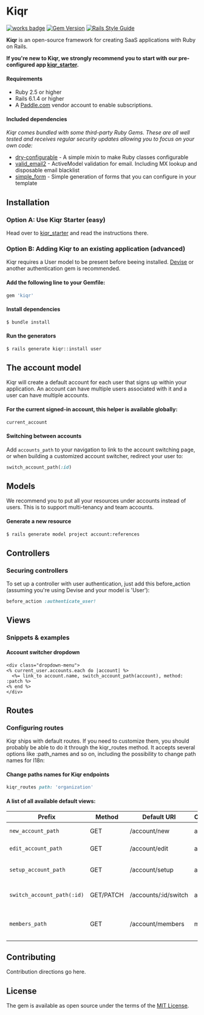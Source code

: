 
Kiqr
==============

[![works badge](https://cdn.jsdelivr.net/gh/nikku/works-on-my-machine@v0.2.0/badge.svg)](https://github.com/nikku/works-on-my-machine)
[![Gem Version](https://badge.fury.io/rb/kiqr.svg)](https://badge.fury.io/rb/kiqr)
[![Rails Style Guide](https://img.shields.io/badge/code_style-rubocop-brightgreen.svg)](https://github.com/rubocop/rubocop-rails)

**Kiqr** is an open-source framework for creating SaaS applications with Ruby on Rails.

**If you're new to Kiqr, we strongly recommend you to start with our pre-configured app [kiqr_starter](https://github.com/kiqr/kiqr_starter).**

#### Requirements

- Ruby 2.5 or higher
- Rails 6.1.4 or higher
- A [Paddle.com](https://paddle.com) vendor account to enable subscriptions.

#### Included dependencies

_Kiqr comes bundled with some third-party Ruby Gems. These are all well tested and receives regular security updates allowing you to focus on your own code:_
- [dry-configurable](https://github.com/dry-rb/dry-configurable) - A simple mixin to make Ruby classes configurable
- [valid_email2](https://github.com/micke/valid_email2) - ActiveModel validation for email. Including MX lookup and disposable email blacklist
- [simple_form](https://github.com/heartcombo/simple_form) - Simple generation of forms that you can configure in your template

## Installation
### Option A: Use Kiqr Starter (easy)
Head over to [kiqr_starter](https://github.com/kiqr/kiqr_starter) and read the instructions there.

### Option B: Adding Kiqr to an existing application (advanced)

Kiqr requires a User model to be present before beeing installed. [Devise](https://github.com/heartcombo/devise) or another authentication gem is recommended. 

#### Add the following line to your Gemfile:
```ruby
gem 'kiqr'
```

#### Install dependencies
```bash
$ bundle install
```

#### Run the generators
```bash
$ rails generate kiqr::install user
```

## The account model

Kiqr will create a default account for each user that signs up within your application. An account can have multiple users associated with it and a user can have multiple accounts.

#### For the current signed-in account, this helper is available globally:
```ruby
current_account
```

#### Switching between accounts
Add ```accounts_path``` to your navigation to link to the account switching page, or when building a customized account switcher, redirect your user to:
```ruby
switch_account_path(:id)
```

## Models
We recommend you to put all your resources under accounts instead of users. This is to support multi-tenancy and team accounts.

#### Generate a new resource
```bash
$ rails generate model project account:references
```

## Controllers

### Securing controllers
To set up a controller with user authentication, just add this before_action (assuming you're using Devise and your model is 'User'):
```ruby
before_action :authenticate_user!
```

## Views

### Snippets & examples

#### Account switcher dropdown
```html+erb
<div class="dropdown-menu">
<% current_user.accounts.each do |account| %>
  <%= link_to account.name, switch_account_path(account), method: :patch %>
<% end %>
</div>
```

## Routes

### Configuring routes
Kiqr ships with default routes. If you need to customize them, you should probably be able to do it through the kiqr_routes method. It accepts several options like :path_names and so on, including the possibility to change path names for I18n:

#### Change paths names for Kiqr endpoints
```ruby
kiqr_routes path: 'organization'
```

#### A list of all available default views:

| Prefix | Method | Default URI | Controller#Action | Description |
| --- | --- | --- | --- | --- |
| `new_account_path` | GET | /account/new | accounts#new | Create an account |
| `edit_account_path` | GET | /account/edit | accounts#edit | Account settings |
| `setup_account_path` | GET | /account/setup | accounts#setup | Setup the default account |
| `switch_account_path(:id)` | GET/PATCH | /accounts/:id/switch | accounts#switch | Switch to another account |
| `members_path` | GET | /account/members | members#index | List of account members (users) |

## Contributing
Contribution directions go here.

## License
The gem is available as open source under the terms of the [MIT License](https://opensource.org/licenses/MIT).
